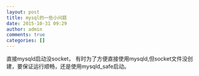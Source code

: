 ```yaml
---
layout: post
title: mysql的一些小问题
date: 2015-10-31 09:29
author: admin
comments: true
categories: []
---
```

直接mysqld启动没socket，
有时为了方便直接使用mysqld,但socket文件没创建，要保证运行顺畅，还是使用mysqld_safe启动。
